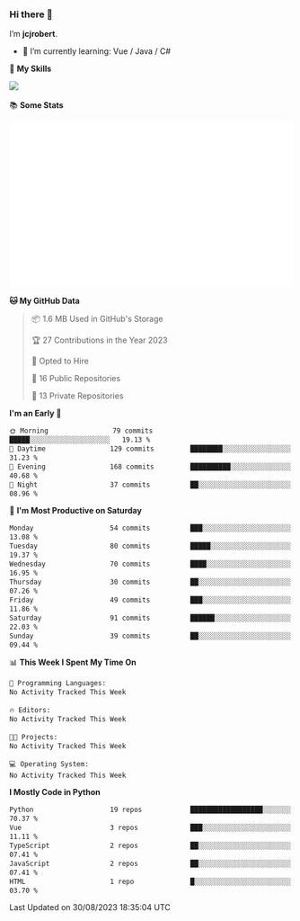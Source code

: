 ### Hi there 👋

I’m **jcjrobert**.

- 🌱 I’m currently learning: Vue / Java / C#

🌟 **My Skills**

![](https://img.shields.io/badge/-Python-3e74a2?style=flat-square&logo=Python&logoColor=fff)

📚 **Some Stats**

![](https://github.com/jcjrobert/github-stats/blob/master/generated/overview.svg)

<!--START_SECTION:waka-->
**🐱 My GitHub Data** 

> 📦 1.6 MB Used in GitHub's Storage 
 > 
> 🏆 27 Contributions in the Year 2023
 > 
> 💼 Opted to Hire
 > 
> 📜 16 Public Repositories 
 > 
> 🔑 13 Private Repositories 
 > 
**I'm an Early 🐤** 

```text
🌞 Morning                79 commits          █████░░░░░░░░░░░░░░░░░░░░   19.13 % 
🌆 Daytime                129 commits         ████████░░░░░░░░░░░░░░░░░   31.23 % 
🌃 Evening                168 commits         ██████████░░░░░░░░░░░░░░░   40.68 % 
🌙 Night                  37 commits          ██░░░░░░░░░░░░░░░░░░░░░░░   08.96 % 
```
📅 **I'm Most Productive on Saturday** 

```text
Monday                   54 commits          ███░░░░░░░░░░░░░░░░░░░░░░   13.08 % 
Tuesday                  80 commits          █████░░░░░░░░░░░░░░░░░░░░   19.37 % 
Wednesday                70 commits          ████░░░░░░░░░░░░░░░░░░░░░   16.95 % 
Thursday                 30 commits          ██░░░░░░░░░░░░░░░░░░░░░░░   07.26 % 
Friday                   49 commits          ███░░░░░░░░░░░░░░░░░░░░░░   11.86 % 
Saturday                 91 commits          ██████░░░░░░░░░░░░░░░░░░░   22.03 % 
Sunday                   39 commits          ██░░░░░░░░░░░░░░░░░░░░░░░   09.44 % 
```


📊 **This Week I Spent My Time On** 

```text
💬 Programming Languages: 
No Activity Tracked This Week

🔥 Editors: 
No Activity Tracked This Week

🐱‍💻 Projects: 
No Activity Tracked This Week

💻 Operating System: 
No Activity Tracked This Week
```

**I Mostly Code in Python** 

```text
Python                   19 repos            ██████████████████░░░░░░░   70.37 % 
Vue                      3 repos             ███░░░░░░░░░░░░░░░░░░░░░░   11.11 % 
TypeScript               2 repos             ██░░░░░░░░░░░░░░░░░░░░░░░   07.41 % 
JavaScript               2 repos             ██░░░░░░░░░░░░░░░░░░░░░░░   07.41 % 
HTML                     1 repo              █░░░░░░░░░░░░░░░░░░░░░░░░   03.70 % 
```




 Last Updated on 30/08/2023 18:35:04 UTC
<!--END_SECTION:waka-->
